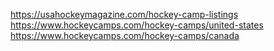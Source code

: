 https://usahockeymagazine.com/hockey-camp-listings
https://www.hockeycamps.com/hockey-camps/united-states
https://www.hockeycamps.com/hockey-camps/canada
